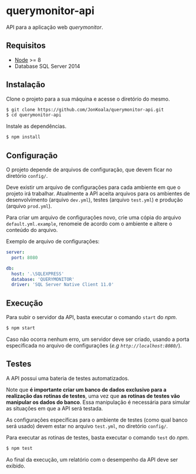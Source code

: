 # querymonitor-api
API para a aplicação web _querymonitor_.

## Requisitos
 - [Node](https://nodejs.org) >= 8
 - Database SQL Server 2014

## Instalação
Clone o projeto para a sua máquina e acesse o diretório do mesmo.
``` bash
$ git clone https://github.com/JonKoala/querymonitor-api.git
$ cd querymonitor-api
```
Instale as dependências.
``` bash
$ npm install
```

## Configuração
O projeto depende de arquivos de configuração, que devem ficar no diretório `config/`.

Deve existir um arquivo de configurações para cada ambiente em que o projeto irá trabalhar. Atualmente a API aceita arquivos para os ambientes de desenvolvimento (arquivo `dev.yml`), testes (arquivo `test.yml`) e produção (arquivo `prod.yml`).

Para criar um arquivo de configurações novo, crie uma cópia do arquivo `default.yml.example`, renomeie de acordo com o ambiente e altere o conteúdo do arquivo.

Exemplo de arquivo de configurações:
``` yaml
server:
  port: 8080

db:
  host: '.\SQLEXPRESS'
  database: 'QUERYMONITOR'
  driver: 'SQL Server Native Client 11.0'
```

## Execução
Para subir o servidor da API, basta executar o comando `start` do _npm_.
``` bash
$ npm start
```
Caso não ocorra nenhum erro, um servidor deve ser criado, usando a porta especificada no arquivo de configurações (_e.g `http://localhost:8080/`_).

## Testes
A API possui uma bateria de testes automatizados.

Note que __é importante criar um banco de dados exclusivo para a realização das rotinas de testes__, uma vez que __as rotinas de testes vão manipular os dados do banco__. Essa manipulação é necessária para simular as situações em que a API será testada.

As configurações específicas para o ambiente de testes (como qual banco será usado) devem estar no arquivo `test.yml`, no diretório `config/`.

Para executar as rotinas de testes, basta executar o comando `test` do _npm_.
``` bash
$ npm test
```
Ao final da execução, um relatório com o desempenho da API deve ser exibido.

